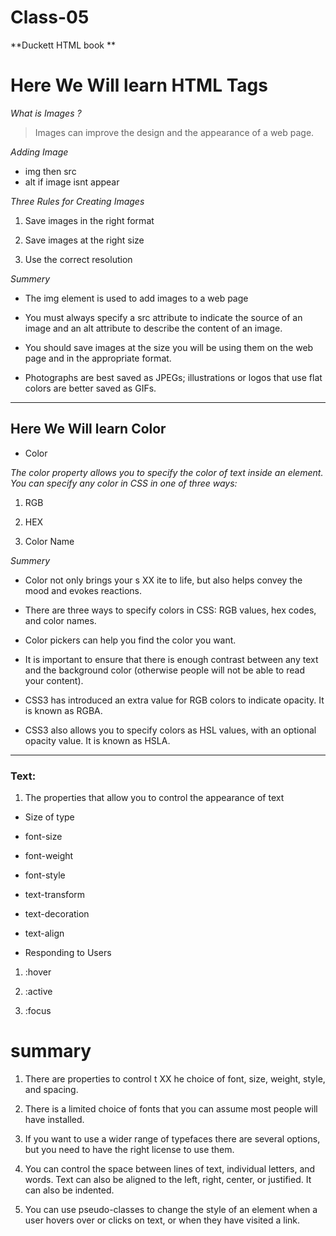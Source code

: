 # Class-05

**Duckett HTML book **
# Here We Will learn HTML Tags

*What is Images  ?*
>Images can improve the design and the appearance of a web page.

*Adding Image*

-  img then src
- alt if image isnt appear

*Three Rules for
Creating Images*

1. Save images in
the right format

2. Save images at
the right size

3. Use the correct
resolution



*Summery*

- The img element is used to add images to a
web page

- You must always specify a src attribute to indicate the
source of an image and an alt attribute to describe the
content of an image.

- You should save images at the size you will be using
them on the web page and in the appropriate format.

- Photographs are best saved as JPEGs; illustrations or
logos that use flat colors are better saved as GIFs.



---

## Here We Will learn Color

- Color

*The color property allows you
to specify the color of text inside
an element. You can specify any
color in CSS in one of three ways:*

1. RGB

2. HEX

3. Color Name

*Summery*

- Color not only brings your s XX ite to life, but also helps
convey the mood and evokes reactions.

- There are three ways to specify colors in CSS:
RGB values, hex codes, and color names.

- Color pickers can help you find the color you want.


- It is important to ensure that there is enough contrast
between any text and the background color (otherwise
people will not be able to read your content).


- CSS3 has introduced an extra value for RGB colors to
indicate opacity. It is known as RGBA.

- CSS3 also allows you to specify colors as HSL values,
with an optional opacity value. It is known as HSLA.

---
### Text:

1. The properties that allow you to control
the appearance of text


- Size of type

- font-size

- font-weight

- font-style


- text-transform

- text-decoration

- text-align

- Responding to Users

1. :hover

2. :active

3. :focus

# summary

1. There are properties to control t XX he choice of font, size,
weight, style, and spacing.

2. There is a limited choice of fonts that you can assume
most people will have installed.

3. If you want to use a wider range of typefaces there are
several options, but you need to have the right license
to use them.

4. You can control the space between lines of text,
individual letters, and words. Text can also be aligned
to the left, right, center, or justified. It can also be
indented.

5. You can use pseudo-classes to change the style of an
element when a user hovers over or clicks on text, or
when they have visited a link.
